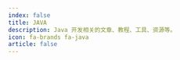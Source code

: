 ```yaml
---
index: false
title: JAVA
description: Java 开发相关的文章、教程、工具、资源等。
icon: fa-brands fa-java
article: false
---
```


<Catalog />